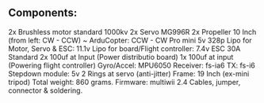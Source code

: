 
<h2>Components:</h2>
2x Brushless motor standard 1000kv
2x Servo MG996R
2x Propeller 10 Inch (from left: CW - CCW) ~ ArduCopter: CCW - CW
Pro mini 5v 328p
Lipo for Motor, Servo & ESC: 11.1v
Lipo for board/Flight controller: 7.4v
ESC 30A Standard
2x 100uf at Input (Power distributio board)
1x 100uf at input (Powering flight controller)
Gyro/Accel: MPU6050
Receiver: fs-ia6
TX: fs-i6
Stepdown module: 5v
2 Rings at servo (anti-jitter)
Frame: 19 Inch (ex-mini tripod)
Total weight: 860 grams.
Firmware: multiwii 2.4
Cables, jumper, connector & soldering.
